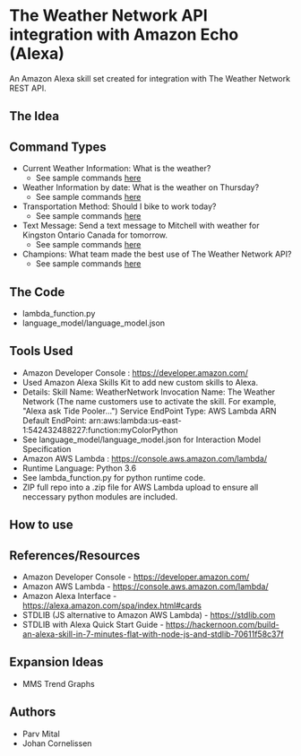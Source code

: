 # The Weather Network API integration with Amazon Echo (Alexa)
An Amazon Alexa skill set created for integration with The Weather Network REST API.

## The Idea


## Command Types
* Current Weather Information: What is the weather?
  * See sample commands [here](docs/README_Basic.md)
* Weather Information by date: What is the weather on Thursday?
  * See sample commands [here](docs/README_Date.md)
* Transportation Method: Should I bike to work today?
  * See sample commands [here](docs/README_Transportation.md)
* Text Message: Send a text message to Mitchell with weather for Kingston Ontario Canada for tomorrow.
  * See sample commands [here](docs/README_TextMessage.md)
* Champions: What team made the best use of The Weather Network API?
  * See sample commands [here](docs/README_Champions.md)

## The Code
* lambda_function.py
* language_model/language_model.json

## Tools Used
* Amazon Developer Console : https://developer.amazon.com/
 * Used Amazon Alexa Skills Kit to add new custom skills to Alexa.
 * Details:
  Skill Name: WeatherNetwork
  Invocation Name: The Weather Network (The name customers use to activate the skill. For example, "Alexa ask Tide Pooler...")
  Service EndPoint Type: AWS Lambda ARN
  Default EndPoint: arn:aws:lambda:us-east-1:542432488227:function:myColorPython
 * See language_model/language_model.json for Interaction Model Specification
* Amazon AWS Lambda : https://console.aws.amazon.com/lambda/
 * Runtime Language: Python 3.6
 * See lambda_function.py for python runtime code.
 * ZIP full repo into a .zip file for AWS Lambda upload to ensure all neccessary python modules are included. 

## How to use

## References/Resources
 * Amazon Developer Console - https://developer.amazon.com/
 * Amazon AWS Lambda - https://console.aws.amazon.com/lambda/
 * Amazon Alexa Interface - https://alexa.amazon.com/spa/index.html#cards
 * STDLIB (JS alternative to Amazon AWS Lambda) - https://stdlib.com 
 * STDLIB with Alexa Quick Start Guide - https://hackernoon.com/build-an-alexa-skill-in-7-minutes-flat-with-node-js-and-stdlib-70611f58c37f

## Expansion Ideas
 * MMS Trend Graphs

## Authors
* Parv Mital
* Johan Cornelissen
